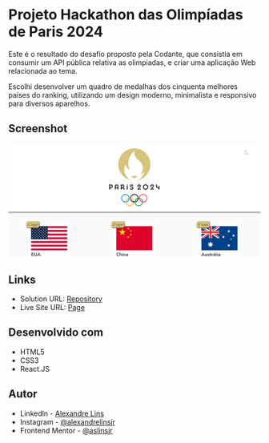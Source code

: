# Projeto Hackathon das Olimpíadas de Paris 2024

Este é o resultado do desafio proposto pela Codante, que consistia em consumir um API pública relativa as olimpiadas, e criar uma aplicação Web relacionada ao tema.


Escolhi desenvolver um quadro de medalhas dos cinquenta melhores países do ranking, utilizando um design moderno, minimalista e responsivo para diversos aparelhos.

## Screenshot

![](./public/printscreen.png)

## Links

- Solution URL: [Repository](https://github.com/aslinsjr/mp-hackathon-olimpiadas)
- Live Site URL: [Page](https://mp-hackathon-olimpiadas-five.vercel.app/)

## Desenvolvido com

- HTML5
- CSS3
- React.JS

## Autor

- Linkedln - [Alexandre Lins](https://www.linkedin.com/in/aslinsjr/)
- Instagram - [@alexandrelinsjr](https://www.instagram.com/alexandrelinsjr/)
- Frontend Mentor - [@aslinsjr](https://www.frontendmentor.io/profile/aslinsjr)

